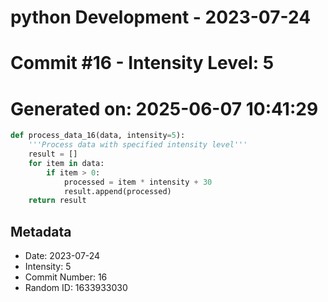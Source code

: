 ﻿# python Development - 2023-07-24
# Commit #16 - Intensity Level: 5
# Generated on: 2025-06-07 10:41:29
```python
def process_data_16(data, intensity=5):
    '''Process data with specified intensity level'''
    result = []
    for item in data:
        if item > 0:
            processed = item * intensity + 30
            result.append(processed)
    return result
```
## Metadata
- Date: 2023-07-24
- Intensity: 5
- Commit Number: 16
- Random ID: 1633933030
